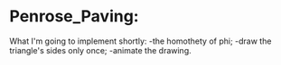 # Penrose_Paving:
What I'm going to implement shortly:
-the homothety of phi;
-draw the triangle's sides only once;
-animate the drawing.
